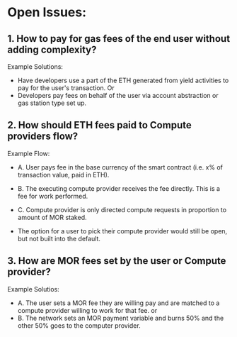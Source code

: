 # Open Issues:

## 1. How to pay for gas fees of the end user without adding complexity? 
Example Solutions:
- Have developers use a part of the ETH generated from yield activities to pay for the user's transaction.
Or 
- Developers pay fees on behalf of the user via account abstraction or gas station type set up.

## 2. How should ETH fees paid to Compute providers flow?
Example Flow: 
- A. User pays fee in the base currency of the smart contract (i.e. x% of transaction value, paid in ETH).
- B. The executing compute provider receives the fee directly. This is a fee for work performed. 
- C. Compute provider is only directed compute requests in proportion to amount of MOR staked.

- The option for a user to pick their compute provider would still be open, but not built into the default.

## 3. How are MOR fees set by the user or Compute provider?
Example Solutios:
- A. The user sets a MOR fee they are willing pay and are matched to a compute provider willing to work for that fee.
or
- B. The network sets an MOR payment variable and burns 50% and the other 50% goes to the computer provider.
